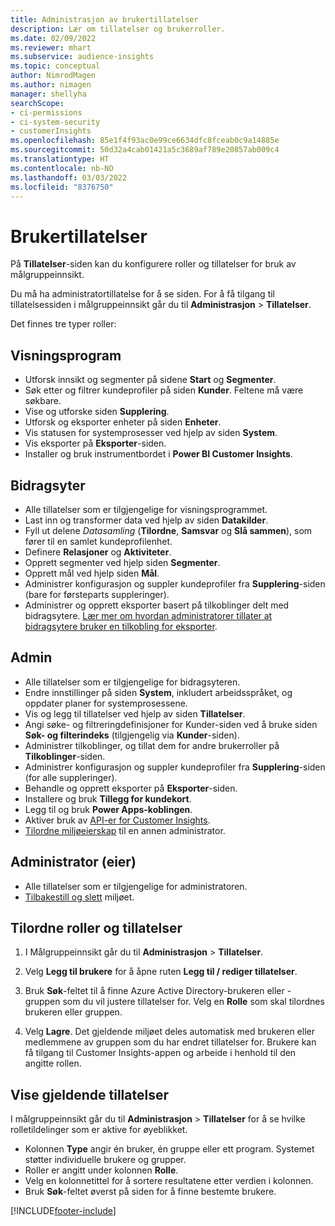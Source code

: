 ```yaml
---
title: Administrasjon av brukertillatelser
description: Lær om tillatelser og brukerroller.
ms.date: 02/09/2022
ms.reviewer: mhart
ms.subservice: audience-insights
ms.topic: conceptual
author: NimrodMagen
ms.author: nimagen
manager: shellyha
searchScope:
- ci-permissions
- ci-system-security
- customerInsights
ms.openlocfilehash: 85e1f4f93ac0e99ce6634dfc8fceab0c9a14885e
ms.sourcegitcommit: 50d32a4cab01421a5c3689af789e20857ab009c4
ms.translationtype: HT
ms.contentlocale: nb-NO
ms.lasthandoff: 03/03/2022
ms.locfileid: "8376750"
---
```

# <a name="user-permissions"></a>Brukertillatelser

På **Tillatelser**-siden kan du konfigurere roller og tillatelser for bruk av målgruppeinnsikt.

Du må ha administratortillatelse for å se siden. For å få tilgang til tillatelsessiden i målgruppeinnsikt går du til **Administrasjon** > **Tillatelser**.

Det finnes tre typer roller:

## <a name="viewer"></a>Visningsprogram

- Utforsk innsikt og segmenter på sidene **Start** og **Segmenter**.
- Søk etter og filtrer kundeprofiler på siden **Kunder**. Feltene må være søkbare.
- Vise og utforske siden **Supplering**.
- Utforsk og eksporter enheter på siden **Enheter**.
- Vis statusen for systemprosesser ved hjelp av siden **System**.
- Vis eksporter på **Eksporter**-siden.
- Installer og bruk instrumentbordet i **Power BI Customer Insights**.

## <a name="contributor"></a>Bidragsyter

- Alle tillatelser som er tilgjengelige for visningsprogrammet.
- Last inn og transformer data ved hjelp av siden **Datakilder**.
- Fyll ut delene *Datasamling* (**Tilordne**, **Samsvar** og **Slå sammen**), som fører til en samlet kundeprofilenhet.
- Definere **Relasjoner** og **Aktiviteter**.
- Opprett segmenter ved hjelp siden **Segmenter**.
- Opprett mål ved hjelp siden **Mål**.
- Administrer konfigurasjon og suppler kundeprofiler fra **Supplering**-siden (bare for førsteparts suppleringer).
- Administrer og opprett eksporter basert på tilkoblinger delt med bidragsytere. [Lær mer om hvordan administratorer tillater at bidragsytere bruker en tilkobling for eksporter](connections.md#allow-contributors-to-use-a-connection-for-exports).

## <a name="admin"></a>Admin

- Alle tillatelser som er tilgjengelige for bidragsyteren.
- Endre innstillinger på siden **System**, inkludert arbeidsspråket, og oppdater planer for systemprosessene.
- Vis og legg til tillatelser ved hjelp av siden **Tillatelser**.
- Angi søke- og filtreringdefinisjoner for Kunder-siden ved å bruke siden **Søk- og filterindeks** (tilgjengelig via **Kunder**-siden).
- Administrer tilkoblinger, og tillat dem for andre brukerroller på **Tilkoblinger**-siden.
- Administrer konfigurasjon og suppler kundeprofiler fra **Supplering**-siden (for alle suppleringer).
- Behandle og opprett eksporter på **Eksporter**-siden.
- Installere og bruk **Tillegg for kundekort**.
- Legg til og bruk **Power Apps-koblingen**.
- Aktiver bruk av [API-er for Customer Insights](apis.md).
- [Tilordne miljøeierskap](manage-environments.md#change-the-owner-of-an-environment) til en annen administrator.

## <a name="admin-owner"></a>Administrator (eier)

- Alle tillatelser som er tilgjengelige for administratoren.
- [Tilbakestill og slett](manage-environments.md#reset-an-existing-environment) miljøet.

## <a name="assign-roles-and-permissions"></a>Tilordne roller og tillatelser

1. I Målgruppeinnsikt går du til **Administrasjon** > **Tillatelser**.

1. Velg **Legg til brukere** for å åpne ruten **Legg til / rediger tillatelser**.

1. Bruk **Søk**-feltet til å finne Azure Active Directory-brukeren eller -gruppen som du vil justere tillatelser for. Velg en **Rolle** som skal tilordnes brukeren eller gruppen.

1. Velg **Lagre**. Det gjeldende miljøet deles automatisk med brukeren eller medlemmene av gruppen som du har endret tillatelser for. Brukere kan få tilgang til Customer Insights-appen og arbeide i henhold til den angitte rollen.

## <a name="view-current-permissions"></a>Vise gjeldende tillatelser

I målgruppeinnsikt går du til **Administrasjon** > **Tillatelser** for å se hvilke rolletildelinger som er aktive for øyeblikket.

- Kolonnen **Type** angir én bruker, én gruppe eller ett program. Systemet støtter individuelle brukere og grupper.
- Roller er angitt under kolonnen **Rolle**.
- Velg en kolonnetittel for å sortere resultatene etter verdien i kolonnen.
- Bruk **Søk**-feltet øverst på siden for å finne bestemte brukere.


[!INCLUDE[footer-include](../includes/footer-banner.md)]
